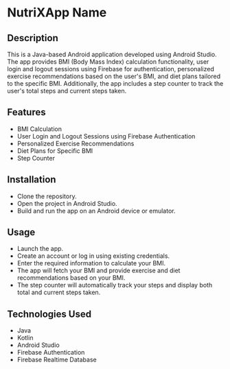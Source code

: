 # NutriXApp Name

## Description
This is a Java-based Android application developed using Android Studio. The app provides BMI (Body Mass Index) calculation functionality, user login and logout sessions using Firebase for authentication, personalized exercise recommendations based on the user's BMI, and diet plans tailored to the specific BMI. Additionally, the app includes a step counter to track the user's total steps and current steps taken.

## Features
* BMI Calculation
* User Login and Logout Sessions using Firebase Authentication
* Personalized Exercise Recommendations
* Diet Plans for Specific BMI
* Step Counter

## Installation
* Clone the repository.
* Open the project in Android Studio.
* Build and run the app on an Android device or emulator.

## Usage
* Launch the app.
* Create an account or log in using existing credentials.
* Enter the required information to calculate your BMI.
* The app will fetch your BMI and provide exercise and diet recommendations based on your BMI.
* The step counter will automatically track your steps and display both total and current steps taken.

## Technologies Used
* Java
* Kotlin
* Android Studio
* Firebase Authentication
* Firebase Realtime Database


